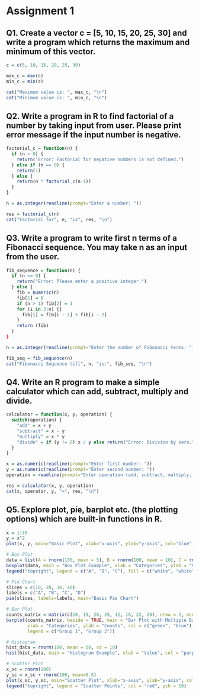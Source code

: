 # Assignment 1

## Q1. Create a vector c = [5, 10, 15, 20, 25, 30] and write a program which returns the maximum and minimum of this vector.
  ```R
  c = c(5, 10, 15, 20, 25, 30)

  max_c = max(c)
  min_c = min(c)

  cat("Maximum value is: ", max_c, "\n")
  cat("Minimum value is: ", min_c, "\n")
  ```

## Q2. Write a program in R to find factorial of a number by taking input from user. Please print error message if the input number is negative.
  ```R
  factorial_c = function(n) {
    if (n < 0) {
      return("Error: Factorial for negative numbers is not defined.")
    } else if (n == 0) {
      return(1)
    } else {
      return(n * factorial_c(n-1))
    }
  }

  n = as.integer(readline(prompt="Enter a number: "))

  res = factorial_c(n)
  cat("Factorial for", n, "is", res, "\n")
  ```

## Q3. Write a program to write first n terms of a Fibonacci sequence. You may take n as an input from the user.
  ```R
  fib_sequence = function(n) {
    if (n <= 0) {
      return("Error: Please enter a positive integer.")
    } else {
      fib = numeric(n)
      fib[1] = 0
      if (n > 1) fib[2] = 1
      for (i in 3:n) {}
        fib[i] = fib[i - 1] + fib[i - 2]
      }
      return (fib)
    }
  }

  n = as.integer(readline(prompt="Enter the number of Fibonacci terms: "))

  fib_seq = fib_sequence(n)
  cat("Fibonacci Sequence till", n, "is:", fib_seq, "\n")
  ```

## Q4. Write an R program to make a simple calculator which can add, subtract, multiply and divide.
  ```R
  calculator = function(x, y, operation) {
    switch(operation) {
      "add" = x + y
      "subtract" = x - y
      "multiply" = x * y
      "divide" = if (y != 0) x / y else return("Error: Division by zero.")
    }
  }

  x = as.numeric(readline(prompt="Enter first number: "))
  y = as.numeric(readline(prompt="Enter second number: "))
  operation = readline(prompt="Enter operation (add, subtract, multiply, divide): ")

  res = calculator(x, y, operation)
  cat(x, operator, y, "=", res, "\n")
  ```

## Q5. Explore plot, pie, barplot etc. (the plotting options) which are built-in functions in R.
  ```R
  x = 1:10
  y = x^2
  plot(x, y, main="Basic Plot", xlab="x-axis", ylab="y-axis", col="blue", pch=19))

  # Box Plot
  data = list(A = rnorm(100, mean = 5), B = rnorm(100, mean = 10), C = rnorm(100, mean = 15))
  boxplot(data, main = "Box Plot Example", xlab = "Categories", ylab = "Values")
  legend("topright", legend = c("A", "B", "C"), fill = c("white", "white", "white"))

  # Pie Chart
  slices = c(10, 20, 30, 40)
  labels = c("A", "B", "C", "D")
  pie(slices, labels=labels, main="Basic Pie Chart")

  # Bar Plot
  counts_matrix = matrix(c(10, 15, 20, 25, 12, 18, 22, 28), nrow = 2, ncol = 4, byrow = TRUE)
  barplot(counts_matrix, beside = TRUE, main = "Bar Plot with Multiple Bars",
          xlab = "Categories", ylab = "Counts", col = c("green", "blue"),
          legend = c("Group 1", "Group 2"))

  # Histogram
  hist_data = rnorm(100, mean = 50, sd = 10)
  hist(hist_data, main = "Histogram Example", xlab = "Value", col = "purple", border = "black", breaks = 10)

  # Scatter Plot
  x_sc = rnorm(100)
  y_sc = x_sc + rnorm(100, mean=0.5)
  plot(x_sc, y_sc, main="Scatter Plot", xlab="x-axis", ylab="y-axis", col="red", pch=19)
  legend("topright", legend = "Scatter Points", col = "red", pch = 19)
  ```
